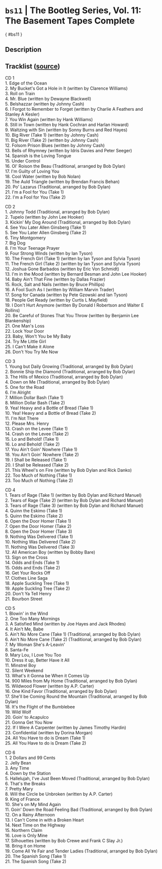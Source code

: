 
# `bs11` | The Bootleg Series, Vol. 11: The Basement Tapes Complete
[](){ #bs11 }
## Description

## Tracklist ([source](https://www.bobdylan.com/albums/bootleg-series-vol-11-basement-tapes-complete/))
<p>CD 1<br />
1. Edge of the Ocean<br />
2. My Bucket's Got a Hole in It (written by Clarence Williams)<br />
3. Roll on Train<br />
4. Mr. Blue (written by Dewayne Blackwell)<br />
5. Belshazzar (written by Johnny Cash)<br />
6. I Forgot to Remember to Forget (written by Charlie A Feathers and Stanley A Kesler)<br />
7. You Win Again (written by Hank Williams)<br />
8. Still in Town (written by Hank Cochran and Harlan Howard)<br />
9. Waltzing with Sin (written by Sonny Burns and Red Hayes)<br />
10. Big River (Take 1) (written by Johnny Cash)<br />
11. Big River (Take 2) (written by Johnny Cash)<br />
12. Folsom Prison Blues (written by Johnny Cash)<br />
13. Bells of Rhymney (written by Idris Davies and Peter Seeger)<br />
14. Spanish is the Loving Tongue<br />
15. Under Control<br />
16. Ol' Roison the Beau (Traditional, arranged by Bob Dylan)<br />
17. I'm Guilty of Loving You<br />
18. Cool Water (written by Bob Nolan)<br />
19. The Auld Triangle (written by Brendan Francis Behan)<br />
20. Po' Lazarus (Traditional, arranged by Bob Dylan)<br />
21. I'm a Fool for You (Take 1)<br />
22. I'm a Fool for You (Take 2)</p>
<p>CD 2<br />
1. Johnny Todd (Traditional, arranged by Bob Dylan)<br />
2. Tupelo (written by John Lee Hooker)<br />
3. Kickin' My Dog Around (Traditional, arranged by Bob Dylan)<br />
4. See You Later Allen Ginsberg (Take 1)<br />
5. See You Later Allen Ginsberg (Take 2)<br />
6. Tiny Montgomery<br />
7. Big Dog<br />
8. I'm Your Teenage Prayer<br />
9. Four Strong Winds (written by Ian Tyson)<br />
10. The French Girl (Take 1) (written by Ian Tyson and Sylvia Tyson)<br />
11. The French Girl (Take 2) (written by Ian Tyson and Sylvia Tyson)<br />
12. Joshua Gone Barbados (written by Eric Von Schmidt)<br />
13. I'm in the Mood (written by Bernard Besman and John Lee Hooker)<br />
14. Baby Ain't That Fine (written by Dallas Frazier)<br />
15. Rock, Salt and Nails (written by Bruce Phillips)<br />
16. A Fool Such As I (written by William Marvin Trader)<br />
17. Song for Canada (written by Pete Gzowski and Ian Tyson)<br />
18. People Get Ready (written by Curtis L Mayfield)<br />
19. I Don't Hurt Anymore (written By Donald I Robertson and Walter E Rollins)<br />
20. Be Careful of Stones That You Throw (written by Benjamin Lee Blankenship)<br />
21. One Man's Loss<br />
22. Lock Your Door<br />
23. Baby, Won't You be My Baby<br />
24. Try Me Little Girl<br />
25. I Can't Make it Alone<br />
26. Don't You Try Me Now</p>
<p>CD 3<br />
1. Young but Daily Growing (Traditional, arranged by Bob Dylan)<br />
2. Bonnie Ship the Diamond (Traditional, arranged by Bob Dylan)<br />
3. The Hills of Mexico (Traditional, arranged by Bob Dylan)<br />
4. Down on Me (Traditional, arranged by Bob Dylan)<br />
5. One for the Road<br />
6. I'm Alright<br />
7. Million Dollar Bash (Take 1)<br />
8. Million Dollar Bash (Take 2)<br />
9. Yea! Heavy and a Bottle of Bread (Take 1)<br />
10. Yea! Heavy and a Bottle of Bread (Take 2)<br />
11. I'm Not There<br />
12. Please Mrs. Henry<br />
13. Crash on the Levee (Take 1)<br />
14. Crash on the Levee (Take 2)<br />
15. Lo and Behold! (Take 1)<br />
16. Lo and Behold! (Take 2)<br />
17. You Ain't Goin' Nowhere (Take 1)<br />
18. You Ain't Goin' Nowhere (Take 2)<br />
19. I Shall be Released (Take 1)<br />
20. I Shall be Released (Take 2)<br />
21. This Wheel's on Fire (written by Bob Dylan and Rick Danko)<br />
22. Too Much of Nothing (Take 1)<br />
23. Too Much of Nothing (Take 2)</p>
<p>CD 4<br />
1. Tears of Rage (Take 1) (written by Bob Dylan and Richard Manuel)<br />
2. Tears of Rage (Take 2) (written by Bob Dylan and Richard Manuel)<br />
3. Tears of Rage (Take 3) (written by Bob Dylan and Richard Manuel)<br />
4. Quinn the Eskimo (Take 1)<br />
5. Quinn the Eskimo (Take 2)<br />
6. Open the Door Homer (Take 1)<br />
7. Open the Door Homer (Take 2)<br />
8. Open the Door Homer (Take 3)<br />
9. Nothing Was Delivered (Take 1)<br />
10. Nothing Was Delivered (Take 2)<br />
11. Nothing Was Delivered (Take 3)<br />
12. All American Boy (written by Bobby Bare)<br />
13. Sign on the Cross<br />
14. Odds and Ends (Take 1)<br />
15. Odds and Ends (Take 2)<br />
16. Get Your Rocks Off<br />
17. Clothes Line Saga<br />
18. Apple Suckling Tree (Take 1)<br />
19. Apple Suckling Tree (Take 2)<br />
20. Don't Ya Tell Henry<br />
21. Bourbon Street</p>
<p>CD 5<br />
1. Blowin' in the Wind<br />
2. One Too Many Mornings<br />
3. A Satisfied Mind (written by Joe Hayes and Jack Rhodes)<br />
4. It Ain't Me, Babe<br />
5. Ain't No More Cane (Take 1) (Traditional, arranged by Bob Dylan)<br />
6. Ain't No More Cane (Take 2) (Traditional, arranged by Bob Dylan)<br />
7. My Woman She's A-Leavin'<br />
8. Santa-Fe<br />
9. Mary Lou, I Love You Too<br />
10. Dress it up, Better Have it All<br />
11. Minstrel Boy<br />
12. Silent Weekend<br />
13. What's it Gonna be When it Comes Up<br />
14. 900 Miles from My Home (Traditional, arranged by Bob Dylan)<br />
15. Wildwood Flower (written by A.P. Carter)<br />
16. One Kind Favor (Traditional, arranged by Bob Dylan)<br />
17. She'll be Coming Round the Mountain (Traditional, arranged by Bob Dylan)<br />
18. It's the Flight of the Bumblebee<br />
19. Wild Wolf<br />
20. Goin' to Acapulco<br />
21. Gonna Get You Now<br />
22. If I Were A Carpenter (written by James Timothy Hardin)<br />
23. Confidential (written by Dorina Morgan)<br />
24. All You Have to do is Dream (Take 1)<br />
25. All You Have to do is Dream (Take 2)</p>
<p>CD 6<br />
1. 2 Dollars and 99 Cents<br />
2. Jelly Bean<br />
3. Any Time<br />
4. Down by the Station<br />
5. Hallelujah, I've Just Been Moved (Traditional, arranged by Bob Dylan)<br />
6. That's the Breaks<br />
7. Pretty Mary<br />
8. Will the Circle be Unbroken (written by A.P. Carter)<br />
9. King of France<br />
10. She's on My Mind Again<br />
11. Goin' Down the Road Feeling Bad (Traditional, arranged by Bob Dylan)<br />
12. On a Rainy Afternoon<br />
13. I Can't Come in with a Broken Heart<br />
14. Next Time on the Highway<br />
15. Northern Claim<br />
16. Love is Only Mine<br />
17. Silhouettes (written by Bob Crewe and Frank C Slay Jr.)<br />
18. Bring it on Home<br />
19. Come All Ye Fair and Tender Ladies (Traditional, arranged by Bob Dylan)<br />
20. The Spanish Song (Take 1)<br />
21. The Spanish Song (Take 2)</p>
